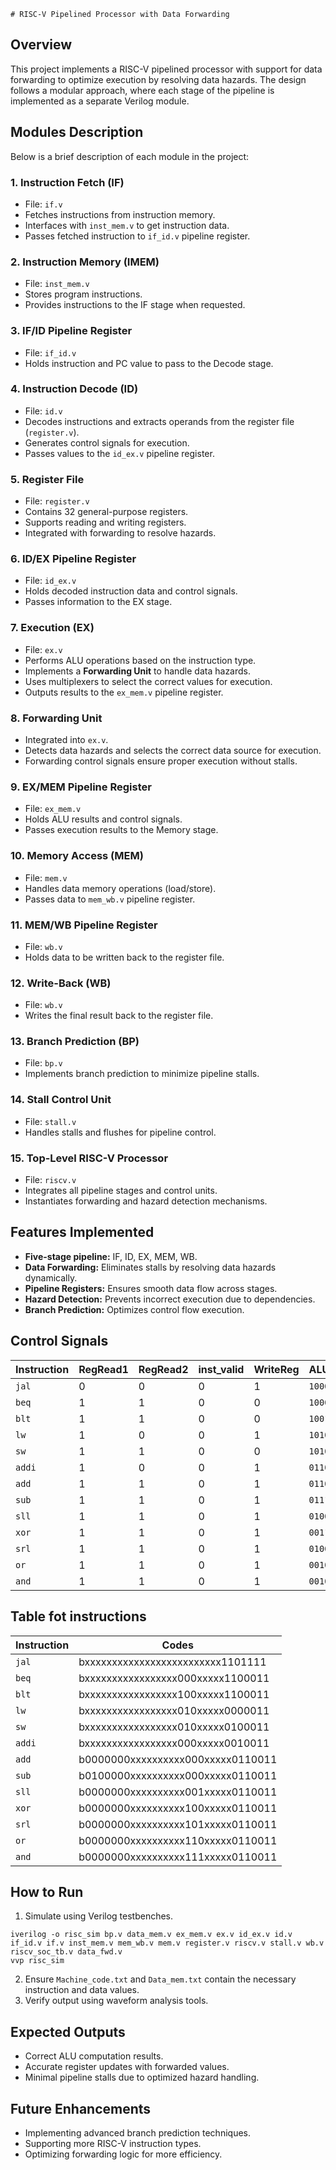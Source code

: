     # RISC-V Pipelined Processor with Data Forwarding

## Overview
This project implements a RISC-V pipelined processor with support for data forwarding to optimize execution by resolving data hazards. The design follows a modular approach, where each stage of the pipeline is implemented as a separate Verilog module.

## Modules Description
Below is a brief description of each module in the project:

### 1. **Instruction Fetch (IF)**
   - File: `if.v`
   - Fetches instructions from instruction memory.
   - Interfaces with `inst_mem.v` to get instruction data.
   - Passes fetched instruction to `if_id.v` pipeline register.

### 2. **Instruction Memory (IMEM)**
   - File: `inst_mem.v`
   - Stores program instructions.
   - Provides instructions to the IF stage when requested.

### 3. **IF/ID Pipeline Register**
   - File: `if_id.v`
   - Holds instruction and PC value to pass to the Decode stage.

### 4. **Instruction Decode (ID)**
   - File: `id.v`
   - Decodes instructions and extracts operands from the register file (`register.v`).
   - Generates control signals for execution.
   - Passes values to the `id_ex.v` pipeline register.

### 5. **Register File**
   - File: `register.v`
   - Contains 32 general-purpose registers.
   - Supports reading and writing registers.
   - Integrated with forwarding to resolve hazards.

### 6. **ID/EX Pipeline Register**
   - File: `id_ex.v`
   - Holds decoded instruction data and control signals.
   - Passes information to the EX stage.

### 7. **Execution (EX)**
   - File: `ex.v`
   - Performs ALU operations based on the instruction type.
   - Implements a **Forwarding Unit** to handle data hazards.
   - Uses multiplexers to select the correct values for execution.
   - Outputs results to the `ex_mem.v` pipeline register.

### 8. **Forwarding Unit**
   - Integrated into `ex.v`.
   - Detects data hazards and selects the correct data source for execution.
   - Forwarding control signals ensure proper execution without stalls.

### 9. **EX/MEM Pipeline Register**
   - File: `ex_mem.v`
   - Holds ALU results and control signals.
   - Passes execution results to the Memory stage.

### 10. **Memory Access (MEM)**
   - File: `mem.v`
   - Handles data memory operations (load/store).
   - Passes data to `mem_wb.v` pipeline register.

### 11. **MEM/WB Pipeline Register**
   - File: `wb.v`
   - Holds data to be written back to the register file.

### 12. **Write-Back (WB)**
   - File: `wb.v`
   - Writes the final result back to the register file.

### 13. **Branch Prediction (BP)**
   - File: `bp.v`
   - Implements branch prediction to minimize pipeline stalls.

### 14. **Stall Control Unit**
   - File: `stall.v`
   - Handles stalls and flushes for pipeline control.

### 15. **Top-Level RISC-V Processor**
   - File: `riscv.v`
   - Integrates all pipeline stages and control units.
   - Instantiates forwarding and hazard detection mechanisms.

## Features Implemented
- **Five-stage pipeline:** IF, ID, EX, MEM, WB.
- **Data Forwarding:** Eliminates stalls by resolving data hazards dynamically.
- **Pipeline Registers:** Ensures smooth data flow across stages.
- **Hazard Detection:** Prevents incorrect execution due to dependencies.
- **Branch Prediction:** Optimizes control flow execution.

## **Control Signals**  
| Instruction | RegRead1 | RegRead2 | inst_valid | WriteReg | ALUop  |
|-------------|----------|----------|------------|----------|--------|
| `jal`       | 0        | 0        | 0          | 1        | `10000`|
| `beq`       | 1        | 1        | 0          | 0        | `10001`|
| `blt`       | 1        | 1        | 0          | 0        | `10010`|
| `lw`        | 1        | 0        | 0          | 1        | `10100`|
| `sw`        | 1        | 1        | 0          | 0        | `10101`|
| `addi`      | 1        | 0        | 0          | 1        | `01100`|
| `add`       | 1        | 1        | 0          | 1        | `01101`|
| `sub`       | 1        | 1        | 0          | 1        | `01110`|
| `sll`       | 1        | 1        | 0          | 1        | `01000`|
| `xor`       | 1        | 1        | 0          | 1        | `00110`|
| `srl`       | 1        | 1        | 0          | 1        | `01001`|
| `or`        | 1        | 1        | 0          | 1        | `00101`|
| `and`       | 1        | 1        | 0          | 1        | `00100`|

## Table fot instructions

| Instruction |               Codes               |
|-------------|-----------------------------------|
| `jal`       | bxxxxxxxxxxxxxxxxxxxxxxxxx1101111 |
| `beq`       | bxxxxxxxxxxxxxxxxx000xxxxx1100011 |
| `blt`       | bxxxxxxxxxxxxxxxxx100xxxxx1100011 |
| `lw`        | bxxxxxxxxxxxxxxxxx010xxxxx0000011 |
| `sw`        | bxxxxxxxxxxxxxxxxx010xxxxx0100011 |
| `addi`      | bxxxxxxxxxxxxxxxxx000xxxxx0010011 |
| `add`       | b0000000xxxxxxxxxx000xxxxx0110011 |
| `sub`       | b0100000xxxxxxxxxx000xxxxx0110011 |
| `sll`       | b0000000xxxxxxxxxx001xxxxx0110011 |
| `xor`       | b0000000xxxxxxxxxx100xxxxx0110011 |
| `srl`       | b0000000xxxxxxxxxx101xxxxx0110011 |
| `or`        | b0000000xxxxxxxxxx110xxxxx0110011 |
| `and`       | b0000000xxxxxxxxxx111xxxxx0110011 |

## How to Run
1. Simulate using Verilog testbenches.
```
iverilog -o risc_sim bp.v data_mem.v ex_mem.v ex.v id_ex.v id.v if_id.v if.v inst_mem.v mem_wb.v mem.v register.v riscv.v stall.v wb.v riscv_soc_tb.v data_fwd.v
vvp risc_sim
```
2. Ensure `Machine_code.txt` and `Data_mem.txt` contain the necessary instruction and data values.
3. Verify output using waveform analysis tools.

## Expected Outputs
- Correct ALU computation results.
- Accurate register updates with forwarded values.
- Minimal pipeline stalls due to optimized hazard handling.

## Future Enhancements
- Implementing advanced branch prediction techniques.
- Supporting more RISC-V instruction types.
- Optimizing forwarding logic for more efficiency.

